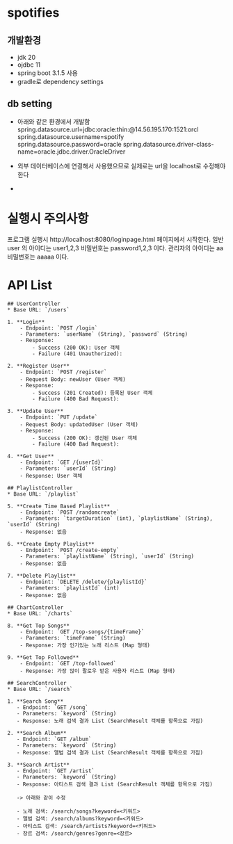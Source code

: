 # spotifies

## 개발환경
- jdk 20
- ojdbc 11
- spring boot 3.1.5 사용
- gradle로 dependency settings

## db setting
- 아래와 같은 환경에서 개발함
spring.datasource.url=jdbc:oracle:thin:@14.56.195.170:1521:orcl
spring.datasource.username=spotify
spring.datasource.password=oracle
spring.datasource.driver-class-name=oracle.jdbc.driver.OracleDriver

- 외부 데이터베이스에 연결해서 사용했으므로 실제로는 url을 localhost로 수정해야한다

- 
# 실행시 주의사항
프로그램 실행시 http://localhost:8080/loginpage.html 페이지에서 시작한다.
일반 user 의 아이디는 user1,2,3 비밀번호는 password1,2,3 이다.
관리자의 아이디는 aa 비밀번호는 aaaaa 이다.

# API List

    ## UserController
    * Base URL: `/users`
    
    1. **Login**
        - Endpoint: `POST /login`
        - Parameters: `userName` (String), `password` (String)
        - Response:
            - Success (200 OK): User 객체
            - Failure (401 Unauthorized):
    
    2. **Register User**
        - Endpoint: `POST /register`
        - Request Body: newUser (User 객체)
        - Response:
            - Success (201 Created): 등록된 User 객체
            - Failure (400 Bad Request):
    
    3. **Update User**
        - Endpoint: `PUT /update`
        - Request Body: updatedUser (User 객체)
        - Response:
            - Success (200 OK): 갱신된 User 객체
            - Failure (400 Bad Request):
    
    4. **Get User**
        - Endpoint: `GET /{userId}`
        - Parameters: `userId` (String)
        - Response: User 객체
    
    ## PlaylistController
    * Base URL: `/playlist`
    
    5. **Create Time Based Playlist**
        - Endpoint: `POST /randomcreate`
        - Parameters: `targetDuration` (int), `playlistName` (String), `userId` (String)
        - Response: 없음
    
    6. **Create Empty Playlist**
        - Endpoint: `POST /create-empty`
        - Parameters: `playlistName` (String), `userId` (String)
        - Response: 없음
    
    7. **Delete Playlist**
        - Endpoint: `DELETE /delete/{playlistId}`
        - Parameters: `playlistId` (int)
        - Response: 없음
    
    ## ChartController
    * Base URL: `/charts`
    
    8. **Get Top Songs**
        - Endpoint: `GET /top-songs/{timeFrame}`
        - Parameters: `timeFrame` (String)
        - Response: 가장 인기있는 노래 리스트 (Map 형태)
    
    9. **Get Top Followed**
        - Endpoint: `GET /top-followed`
        - Response: 가장 많이 팔로우 받은 사용자 리스트 (Map 형태)
    
    ## SearchController
    * Base URL: `/search`
    
    1. **Search Song**
       - Endpoint: `GET /song`
       - Parameters: `keyword` (String)
       - Response: 노래 검색 결과 List (SearchResult 객체를 항목으로 가짐)
    
    2. **Search Album**
       - Endpoint: `GET /album`
       - Parameters: `keyword` (String)
       - Response: 앨범 검색 결과 List (SearchResult 객체를 항목으로 가짐)
    
    3. **Search Artist**
       - Endpoint: `GET /artist`
       - Parameters: `keyword` (String)
       - Response: 아티스트 검색 결과 List (SearchResult 객체를 항목으로 가짐)
         
       -> 아래와 같이 수정   
    
       - 노래 검색: /search/songs?keyword=<키워드>
       - 앨범 검색: /search/albums?keyword=<키워드>
       - 아티스트 검색: /search/artists?keyword=<키워드>
       - 장르 검색: /search/genres?genre=<장르>
